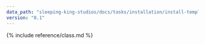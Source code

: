 ```yaml
---
data_path: "sleeping-king-studios/docs/tasks/installation/install-templates"
version: "0.1"
---
```


{% include reference/class.md %}

